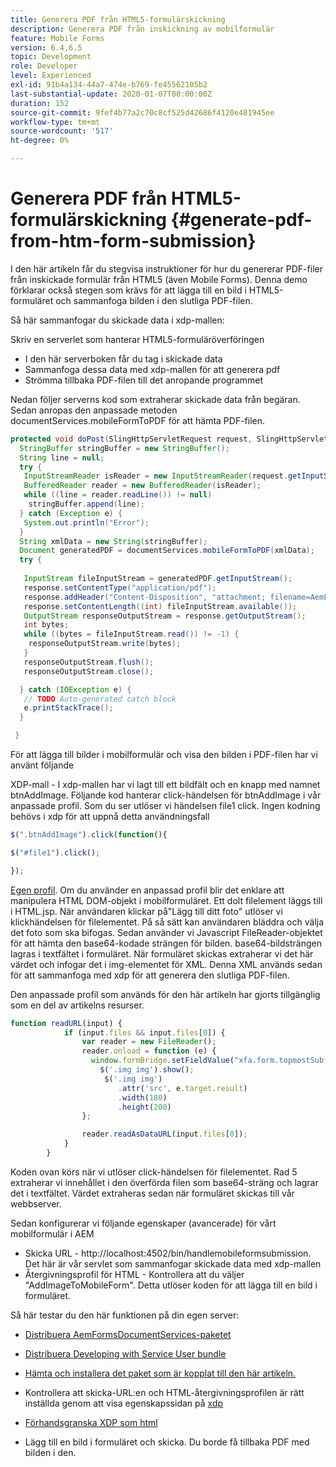 ```yaml
---
title: Generera PDF från HTML5-formulärskickning
description: Generera PDF från inskickning av mobilformulär
feature: Mobile Forms
version: 6.4,6.5
topic: Development
role: Developer
level: Experienced
exl-id: 91b4a134-44a7-474e-b769-fe45562105b2
last-substantial-update: 2020-01-07T00:00:00Z
duration: 152
source-git-commit: 9fef4b77a2c70c8cf525d42686f4120e481945ee
workflow-type: tm+mt
source-wordcount: '517'
ht-degree: 0%

---
```


# Generera PDF från HTML5-formulärskickning {#generate-pdf-from-htm-form-submission}

I den här artikeln får du stegvisa instruktioner för hur du genererar PDF-filer från inskickade formulär från HTML5 (även Mobile Forms). Denna demo förklarar också stegen som krävs för att lägga till en bild i HTML5-formuläret och sammanfoga bilden i den slutliga PDF-filen.


Så här sammanfogar du skickade data i xdp-mallen:

Skriv en serverlet som hanterar HTML5-formuläröverföringen

* I den här serverboken får du tag i skickade data
* Sammanfoga dessa data med xdp-mallen för att generera pdf
* Strömma tillbaka PDF-filen till det anropande programmet

Nedan följer serverns kod som extraherar skickade data från begäran. Sedan anropas den anpassade metoden documentServices.mobileFormToPDF för att hämta PDF-filen.

```java
protected void doPost(SlingHttpServletRequest request, SlingHttpServletResponse response) {
  StringBuffer stringBuffer = new StringBuffer();
  String line = null;
  try {
   InputStreamReader isReader = new InputStreamReader(request.getInputStream(), "UTF-8");
   BufferedReader reader = new BufferedReader(isReader);
   while ((line = reader.readLine()) != null)
    stringBuffer.append(line);
  } catch (Exception e) {
   System.out.println("Error");
  }
  String xmlData = new String(stringBuffer);
  Document generatedPDF = documentServices.mobileFormToPDF(xmlData);
  try {
   
   InputStream fileInputStream = generatedPDF.getInputStream();
   response.setContentType("application/pdf");
   response.addHeader("Content-Disposition", "attachment; filename=AemFormsRocks.pdf");
   response.setContentLength((int) fileInputStream.available());
   OutputStream responseOutputStream = response.getOutputStream();
   int bytes;
   while ((bytes = fileInputStream.read()) != -1) {
    responseOutputStream.write(bytes);
   }
   responseOutputStream.flush();
   responseOutputStream.close();

  } catch (IOException e) {
   // TODO Auto-generated catch block
   e.printStackTrace();
  }

 }
```

För att lägga till bilder i mobilformulär och visa den bilden i PDF-filen har vi använt följande

XDP-mall - I xdp-mallen har vi lagt till ett bildfält och en knapp med namnet btnAddImage. Följande kod hanterar click-händelsen för btnAddImage i vår anpassade profil. Som du ser utlöser vi händelsen file1 click. Ingen kodning behövs i xdp för att uppnå detta användningsfall

```javascript
$(".btnAddImage").click(function(){

$("#file1").click();

});
```

[Egen profil](https://helpx.adobe.com/livecycle/help/mobile-forms/creating-profile.html#CreatingCustomProfiles). Om du använder en anpassad profil blir det enklare att manipulera HTML DOM-objekt i mobilformuläret. Ett dolt filelement läggs till i HTML.jsp. När användaren klickar på&quot;Lägg till ditt foto&quot; utlöser vi klickhändelsen för filelementet. På så sätt kan användaren bläddra och välja det foto som ska bifogas. Sedan använder vi Javascript FileReader-objektet för att hämta den base64-kodade strängen för bilden. base64-bildsträngen lagras i textfältet i formuläret. När formuläret skickas extraherar vi det här värdet och infogar det i img-elementet för XML. Denna XML används sedan för att sammanfoga med xdp för att generera den slutliga PDF-filen.

Den anpassade profil som används för den här artikeln har gjorts tillgänglig som en del av artikelns resurser.

```javascript
function readURL(input) {
            if (input.files && input.files[0]) {
                var reader = new FileReader();
                reader.onload = function (e) {
                  window.formBridge.setFieldValue("xfa.form.topmostSubform.Page1.base64image",reader.result);
                    $('.img img').show();
                     $('.img img')
                        .attr('src', e.target.result)
                        .width(180)
                        .height(200)
                };

                reader.readAsDataURL(input.files[0]);
            }
        }
```

Koden ovan körs när vi utlöser click-händelsen för filelementet. Rad 5 extraherar vi innehållet i den överförda filen som base64-sträng och lagrar det i textfältet. Värdet extraheras sedan när formuläret skickas till vår webbserver.

Sedan konfigurerar vi följande egenskaper (avancerade) för vårt mobilformulär i AEM

* Skicka URL - http://localhost:4502/bin/handlemobileformsubmission. Det här är vår servlet som sammanfogar skickade data med xdp-mallen
* Återgivningsprofil för HTML - Kontrollera att du väljer &quot;AddImageToMobileForm&quot;. Detta utlöser koden för att lägga till en bild i formuläret.

Så här testar du den här funktionen på din egen server:

* [Distribuera AemFormsDocumentServices-paketet](/help/forms/assets/common-osgi-bundles/AEMFormsDocumentServices.core-1.0-SNAPSHOT.jar)

* [Distribuera Developing with Service User bundle](/help/forms/assets/common-osgi-bundles/DevelopingWithServiceUser.jar)

* [Hämta och installera det paket som är kopplat till den här artikeln.](assets/pdf-from-mobile-form-submission.zip)

* Kontrollera att skicka-URL:en och HTML-återgivningsprofilen är rätt inställda genom att visa egenskapssidan på  [xdp](http://localhost:4502/libs/fd/fm/gui/content/forms/formmetadataeditor.html/content/dam/formsanddocuments/schengen.xdp)

* [Förhandsgranska XDP som html](http://localhost:4502/content/dam/formsanddocuments/schengen.xdp/jcr:content)

* Lägg till en bild i formuläret och skicka. Du borde få tillbaka PDF med bilden i den.
